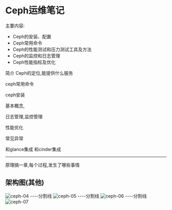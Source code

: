 
# Ceph运维笔记
主要内容:

* Ceph的安装、配置
* Ceph常用命令
* Ceph的性能测试和压力测试工具及方法
* Ceph的监控和日志管理
* Ceph性能指标及优化


简介
Ceph的定位,能提供什么服务


ceph常用命令




ceph安装


基本概念,



日志管理,监控管理


性能优化


常见异常


和glance集成
和cinder集成




----
原理搞一章,每个过程,发生了哪些事情





## 架构图(其他)
![ceph-04](resources/ceph-arch-04.png)
----分割线
![ceph-05](resources/ceph-arch-05.png)
----分割线
![ceph-06](resources/ceph-arch-06.png)
----分割线
![ceph-07](resources/ceph-arch-07.png)








